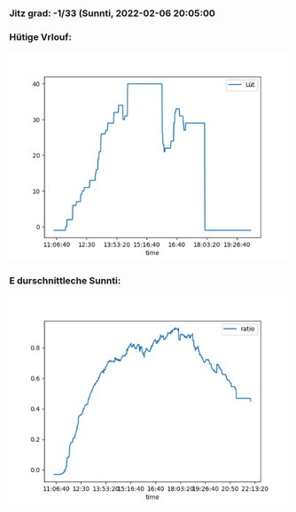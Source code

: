 ### Jitz grad: -1/33 (Sunnti, 2022-02-06 20:05:00

### Hütige Vrlouf:
![Graph](Today.png)

### E durschnittleche Sunnti:
![Graph](Sunnti.png)